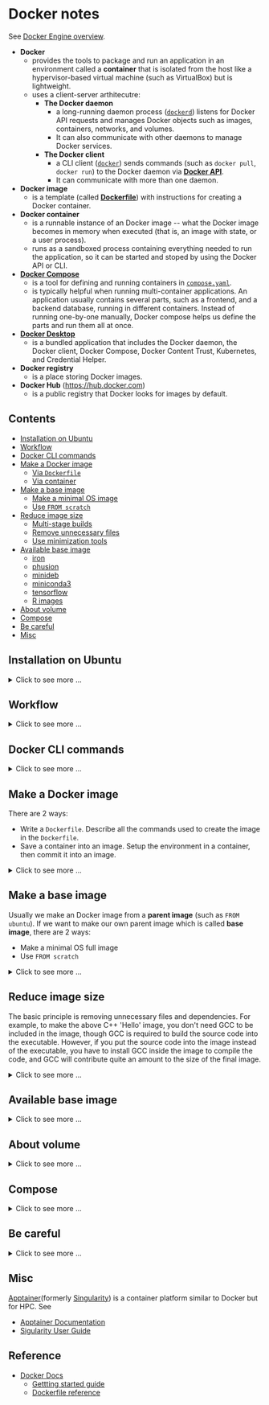# Docker notes #

See [Docker Engine overview](https://docs.docker.com/engine/).
* **Docker**
  + provides the tools to package and run an application in an
    environment called a **container** that is isolated from the host
    like a hypervisor-based virtual machine (such as VirtualBox) but
    is lightweight.
  + uses a client-server arthitecutre:
    - **The Docker daemon**
      * a long-running daemon process
        ([`dockerd`](https://docs.docker.com/engine/reference/commandline/dockerd/))
        listens for Docker API requests and manages Docker objects
        such as images, containers, networks, and volumes.
      * It can also communicate with other daemons to manage Docker
        services.
    - **The Docker client**
      * a CLI client
        ([`docker`](https://docs.docker.com/engine/reference/commandline/docker/))
        sends commands (such as `docker pull`, `docker run`) to the
        Docker daemon via [**Docker
        API**](https://docs.docker.com/engine/api/).
      * It can communicate with more than one daemon.
* **Docker image**
  + is a template (called
    [**Dockerfile**](https://docs.docker.com/engine/reference/builder/))
    with instructions for creating a Docker container.
* **Docker container**
  + is a runnable instance of an Docker image -- what the Docker image
    becomes in memory when executed (that is, an image with state, or
    a user process).
  + runs as a sandboxed process containing everything needed to run
    the application, so it can be started and stoped by using the
    Docker API or CLI.
* [**Docker Compose**](https://docs.docker.com/compose/)
  + is a tool for defining and running containers in
    [`compose.yaml`](https://docs.docker.com/compose/compose-file/).
  + is typically helpful when running multi-container applications.
    An application usually contains several parts, such as a frontend,
    and a backend database, running in different containers.  Instead
    of running one-by-one manually, Docker compose helps us define the
    parts and run them all at once.
* [**Docker Desktop**](https://docs.docker.com/desktop/)
  + is a bundled application that includes the Docker daemon, the
    Docker client, Docker Compose, Docker Content Trust, Kubernetes,
    and Credential Helper.
* **Docker registry**
  + is a place storing Docker images.
* **Docker Hub** (https://hub.docker.com)
  + is a public registry that Docker looks for images by default.


## Contents ##

* [Installation on Ubuntu](#installation-on-ubuntu)
* [Workflow](#workflow)
* [Docker CLI commands](#docker-cli-commands)
* [Make a Docker image](#make-a-docker-image)
  + [Via `Dockerfile`](#via-dockerfile)
  + [Via container](#via-container)
* [Make a base image](#make-a-base-image)
  + [Make a minimal OS image](#make-a-minimal-os-image)
  + [Use `FROM scratch`](#use-from-scratch)
* [Reduce image size](#reduce-image-size)
  + [Multi-stage builds](#Multi-stage-builds)
  + [Remove unnecessary files](#remove-unnecessary-files)
  + [Use minimization tools](#use-minimization-tools)
* [Available base image](#available-base-image)
  + [iron](#iron)
  + [phusion](#phusion)
  + [minideb](#minideb)
  + [miniconda3](#miniconda3)
  + [tensorflow](#tensorflow)
  + [R images](#r-images)
* [About volume](#about-volume)
* [Compose](#compose)
* [Be careful](#be-careful)
* [Misc](#misc)


## Installation on Ubuntu ##

<details>
<summary>Click to see more ...</summary>

There are 2 ways to install Docker (See [Install Docker on
Linux](https://docs.docker.com/desktop/install/linux-install/)):
* Install Docker Server/Engine

  <details>
  <summary>Click to see more ...</summary>

  ```bash
  ARCH=$(dpkg --print-architecture)
  CODENAME=$(. /etc/os-release && echo "$VERSION_CODENAME")
  
  APT_URL="https://download.docker.com/linux/ubuntu"
  APT_LIST="/etc/apt/sources.list.d/docker.list"
  KEYRING_DIR="/etc/apt/keyrings"
  GPG_PATH="${KEYRING_DIR}/docker.asc"
  GPG_URL="${APT_URL}/gpg"
  
  APT_ENTRY="deb [arch=${ARCH} signed-by=${GPG_PATH}] ${APT_URL} ${CODENAME} stable"
  
  # Update APT package index in case of new fresh install
  sudo apt-get update
  
  # Install necessary dependencies
  sudo apt-get install -y ca-certificates curl
  
  # Add Docker's official GPG key
  sudo install -m 0755 -d "${KEYRING_DIR}"
  curl -fsSL "${GPG_URL}" | sudo gpg --dearmor -o "${GPG_PATH}"
  sudo chmod a+r "${GPG_PATH}"
  
  # Set Docker APT repo source
  echo "${APT_ENTRY}" | sudo tee "${APT_LIST}" > /dev/null
  sudo apt-get update
  
  # Install the latest Docker community edition
  sudo apt-get install -y docker-ce docker-ce-cli containerd.io docker-buildx-plugin docker-compose-plugin
  
  # Test if docker is installed properly.
  sudo docker run hello-world
  ```

  </details>

* Install Docker Desktop
  + Docker Desktop is GA, but it is not recommended to have both
    Docker Desktop and Docker Engine on the same machine.
  + Unlike Docker Engine, Docker Desktop on Linux runs a VM instead of
    directly on the machine.  More details can be found at [FAQs for
    Linux](https://docs.docker.com/desktop/faqs/linuxfaqs/).

</details>


## Workflow ##

<details>
<summary>Click to see more ...</summary>

1. Write a `Dockerfile` to define the environment containerizing your
   application.
1. Build the Docker image defined in the `Dockerfile` using [`docker
   image
   build`](https://docs.docker.com/engine/reference/commandline/image_build/)
   (`docker build`).

   ```bash
   docker build -t <IMAGE-TAG> <DOCKERFILE-DIRECTORY>
   ```

   <details>
   <summary>Click to see more ...</summary>

   * To list available images, use [`docker image
     ls`](https://docs.docker.com/engine/reference/commandline/image_ls/)
     (`docker images`).
   * To view the layers in the image, use [`docker image
     history`](https://docs.docker.com/engine/reference/commandline/image_history/)
     (`docker history`).
     
   </details>

1. Create and run a container from the image to test your application
   using [`docker container
   run`](https://docs.docker.com/engine/reference/commandline/container_run/)
   (`docker run`).

   ```bash
   # the `-d` option tells Docker to run the container in detached
   # mode, that is, in background
   docker run -d <IMAGE-TAG>
   ```

   <details>
   <summary>Click to see more ...</summary>

   * To list avaiable containers, use [`docker container
     ls`](https://docs.docker.com/engine/reference/commandline/container_ls/)
     (`docker ps`).
   * To view the details of a container, use [`docker container
     inspect`](https://docs.docker.com/engine/reference/commandline/container_inspect/)
     with its ID.
   * To view the container logs, use [`docker container
     logs`](https://docs.docker.com/engine/reference/commandline/container_logs/)
     (`docker logs`) with its ID.
   * To mount a directory on the host to a directory in the container:

     ```bash
     # There is another new recommended option `--mount` for `-v`
     docker run -v <HOST-PATH>:<CONTAINER-PATH> <IMAGE-TAG>
     ```

   * To run a command in a running container, use [`docker container
     exec`](https://docs.docker.com/engine/reference/commandline/container_exec/)
     (`docker exec`):

     ```bash
     docker exec <CONTAINER-ID> <COMMAND>
     ```

   * For multi-container applications, networking is required.

     ```bash
     # Create a network
     docker network create <NEWTORK-NAME>

     # Run a container and connnet it to the network using the
     # `--network` option, thus the container will have its own IP.
     # Meanwhile, give a domain name to the container using the
     # `--network-alias` option for later reference by name instead
     # of IP.
     docker run --network <NETWORK-NAME> --network-alias <DOMAIN-NAME1> <IMAGE-TAG1>...

     # Run another container and connect it to the network as well
     docker run --network <NETWORK-NAME> -v <HOST-PATH>:<CONTAINER-PATH> <IMAGE-TAG2>...
     ```

     To simplify the running of multiple containers, Docker Compose
     can be used to spin everything up by defining the operations in a
     YAML file called `compose.yaml` and then running [`docker compose
     up`](https://docs.docker.com/engine/reference/commandline/compose_up/),
     so the two `docker run`s above can be configured as below:

     ```yaml
     services:
       <DOMAIN-NAME1>:
         # No <NETWORK-NAME> is required, since it will be created
         # automatically when using Docker Compose
         image: <IMAGE-TAG1>
       <DOMAIN-NAME2>:
         image: <IMAGE-TAG2>
         volumes:
           - <HOST-PATH>:<CONTAINER-PATH>
     ```
   </details>

1. Update the image by modifying the `Dockerfile` and rebuild it.
1. Stop and remove the container using [`docker container
   stop`](https://docs.docker.com/engine/reference/commandline/container_stop/)
   (`docker stop`) and [`docker container
   rm`](https://docs.docker.com/engine/reference/commandline/container_rm/)
   (`docker rm`).

   ```bash
   # The following 2 commands can be completed by the single command
   # below:
   #     docker rm -f <CONTAINER-ID>
   docker stop <CONTAINER-ID>
   docker rm <CONTAINER-ID>
   ```

1. Create and run a new container from the new image to test the
   update.
1. Share the image by pushing it to a Docker registry such as Docker
   Hub, using [`docker image
   push`](https://docs.docker.com/engine/reference/commandline/image_push/)
   (`docker push`).

</details>


## Docker CLI commands ##

<details>
<summary>Click to see more ...</summary>

### General info ###

<details>
<summary>Click to see more ...</summary>

```console
$ # print out docker usage, equivalent to: sudo docker --help
$ sudo docker

Usage:  docker [OPTIONS] COMMAND

A self-sufficient runtime for containers

Common Commands:
  run         Create and run a new container from an image
  exec        Execute a command in a running container
  ps          List containers
  build       Build an image from a Dockerfile
  pull        Download an image from a registry
  push        Upload an image to a registry
  images      List images
  login       Log in to a registry
  logout      Log out from a registry
  search      Search Docker Hub for images
  version     Show the Docker version information
  info        Display system-wide information

Management Commands:
  builder     Manage builds
  buildx*     Docker Buildx (Docker Inc., v0.11.2)
  compose*    Docker Compose (Docker Inc., v2.21.0)
  container   Manage containers
  context     Manage contexts
  image       Manage images
  manifest    Manage Docker image manifests and manifest lists
  network     Manage networks
  plugin      Manage plugins
  system      Manage Docker
  trust       Manage trust on Docker images
  volume      Manage volumes

Swarm Commands:
  swarm       Manage Swarm

Commands:
  attach      Attach local standard input, output, and error streams to a running container
  commit      Create a new image from a container's changes
  cp          Copy files/folders between a container and the local filesystem
  create      Create a new container
  diff        Inspect changes to files or directories on a container's filesystem
  events      Get real time events from the server
  export      Export a container's filesystem as a tar archive
  history     Show the history of an image
  import      Import the contents from a tarball to create a filesystem image
  inspect     Return low-level information on Docker objects
  kill        Kill one or more running containers
  load        Load an image from a tar archive or STDIN
  logs        Fetch the logs of a container
  pause       Pause all processes within one or more containers
  port        List port mappings or a specific mapping for the container
  rename      Rename a container
  restart     Restart one or more containers
  rm          Remove one or more containers
  rmi         Remove one or more images
  save        Save one or more images to a tar archive (streamed to STDOUT by default)
  start       Start one or more stopped containers
  stats       Display a live stream of container(s) resource usage statistics
  stop        Stop one or more running containers
  tag         Create a tag TARGET_IMAGE that refers to SOURCE_IMAGE
  top         Display the running processes of a container
  unpause     Unpause all processes within one or more containers
  update      Update configuration of one or more containers
  wait        Block until one or more containers stop, then print their exit codes

Global Options:
      --config string      Location of client config files (default "/root/.docker")
  -c, --context string     Name of the context to use to connect to the daemon (overrides
                           DOCKER_HOST env var and default context set with "docker context use")
  -D, --debug              Enable debug mode
  -H, --host list          Daemon socket to connect to
  -l, --log-level string   Set the logging level ("debug", "info", "warn", "error", "fatal")
                           (default "info")
      --tls                Use TLS; implied by --tlsverify
      --tlscacert string   Trust certs signed only by this CA (default "/root/.docker/ca.pem")
      --tlscert string     Path to TLS certificate file (default "/root/.docker/cert.pem")
      --tlskey string      Path to TLS key file (default "/root/.docker/key.pem")
      --tlsverify          Use TLS and verify the remote
  -v, --version            Print version information and quit

Run 'docker COMMAND --help' for more information on a command.

For more help on how to use Docker, head to https://docs.docker.com/go/guides/

$ # print out docker version
$ sudo docker --version
Docker version 24.0.7, build afdd53b

$ # more detailed version
$ sudo docker version
Client: Docker Engine - Community
 Version:           24.0.7
 API version:       1.43
 Go version:        go1.20.10
 Git commit:        afdd53b
 Built:             Thu Oct 26 09:07:41 2023
 OS/Arch:           linux/amd64
 Context:           default

Server: Docker Engine - Community
 Engine:
  Version:          24.0.7
  API version:      1.43 (minimum version 1.12)
  Go version:       go1.20.10
  Git commit:       311b9ff
  Built:            Thu Oct 26 09:07:41 2023
  OS/Arch:          linux/amd64
  Experimental:     false
 containerd:
  Version:          1.6.25
  GitCommit:        d8f198a4ed8892c764191ef7b3b06d8a2eeb5c7f
 runc:
  Version:          1.1.10
  GitCommit:        v1.1.10-0-g18a0cb0
 docker-init:
  Version:          0.19.0
  GitCommit:        de40ad0
```

</details>


### Walkthrough ###

<details>
<summary>Click to see more ...</summary>

```console
$ # run image <xxx>, equivalent to:
$ #     docker container run xxx
$ # if you want to remove the container automatically after finishing running:
$ #     docker run --rm xxx

$ # Note: A new container will be created every time you run this command
$ #       instead of re-using previous container of the same image, thus every 
$ #       container have a unique ID and name which can be refered to afterwards.
$ docker run xxx

$ # list available images downloaded
$ docker images ls
REPOSITORY   TAG     IMAGE ID      CREATED      SIZE
hello-world  latest  4ab4c602aa5e  5 weeks ago  1.84kB

$ # list all containers, including those finishing running, equivalent to:
$ #     docker ps -a
$ docker container ls -a
CONTAINER ID  IMAGE        COMMAND   CREATED       STATUS                   PORTS  NAMES
caf880f16684  hello-world  "/hello"  16 hours ago  Exited (0) 16 hours ago         eager_cori

$ # list only container ID
$ docker container ls -aq
caf880f16684

$ # remove all container, equivalent to
$ #     docker container rm $(docker container ls -aq)
$ # if you want to remove only those container stopping running:
$ #     docker container rm $(docker container ls -aq -f status=exited)
$ # or
$ #     docker container prune
$ docker rm $(docker container ls -aq)

$ # print out the log of container caf880f16684
$ # add -f to follow the log tail
$ docker logs caf880f16684

$ # rerun the container 4c40d0c1c838 which stoped beforehand, and attach it, 
$ # so you can interact with it, otherwise, without --attach, it will run in background.
$ # it is equivalent to:
$ #     docker container start --attach 4c40d0c1c838
$ docker start --attach 4c40d0c1c838

$ # run the application 'bash' in the image 'ubuntu', where -it denotes interactive.
$ # it is equivalent to:
$ #     docker container run -it ubuntu bash
$ # if you want it run in background, use option -d, which means dettach:
$ #     docker run -it -d ubuntu bash
$ # usually the hostname of container is its ID, if you want the container have a 
$ # different hostname, use option -h:
$ #     docker run -h mycontainer -it ubuntu bash
$ docker run -it ubuntu bash
root@5856302872b0 $ # here we are in the container, you can press Ctrl + Q + P to 
root@5856302872b0 $ # leave it run in background.
$ # or open another terminal, you will see the container is in running.
$ # to interact with a container run in background, you can attach it:
$ #     docker attach naughty_ptolemy
$ docker ps -a
CONTAINER ID  IMAGE        COMMAND   CREATED         STATUS                     PORTS  NAMES
5856302872b0  ubuntu       "bash"    6 minutes ago   Up 6 minutes                      naughty_ptolemy
4c40d0c1c838  hello-world  "/hello"  17 minutes ago  Exited (0) 13 minutes ago         thirsty_minsky

$ # stop a container, equivalent to:
$ #     docker container stop naughty_ptolemy
$ docker stop naughty_ptolemy
$ docker ps -a
CONTAINER ID  IMAGE        COMMAND   CREATED      STATUS                    PORTS  NAMES
5856302872b0  ubuntu       "bash"    2 hours ago  Exited (0) 4 seconds ago         naughty_ptolemy
4c40d0c1c838  hello-world  "/hello"  2 hours ago  Exited (0) 2 hours ago           thirsty_minsky

$ # remove a container by its name. if the container is still running:
$ #     docker rm -f thirsty_minsky
$ docker rm thirsty_minsky
thirsty_minsky
$ docker ps -a
CONTAINER ID  IMAGE        COMMAND   CREATED      STATUS                    PORTS  NAMES
5856302872b0  ubuntu       "bash"    2 hours ago  Exited (0) 4 minutes ago         naughty_ptolemy

$ # run a container of image hello-world and give it a name 'mytest', equivalent to:
$ #     docker container run --name mytest hello-world
$ docker run --name mytest hello-world
$ docker ps -a
CONTAINER ID  IMAGE        COMMAND   CREATED        STATUS                    PORTS  NAMES
f3912fdb365b  hello-world  "/hello"  5 seconds ago  Exited (0) 3 seconds ago         mytest
5856302872b0  ubuntu       "bash"    2 hours ago    Exited (0) 6 minutes ago         naughty_ptolemy
```

</details>


### Reference ###

- [Get Started with Docker](https://docs.docker.com/get-started/)
- [Docker Tutorial: Get Going From Scratch](https://stackify.com/docker-tutorial/)
- [Docker Tutorial: Play With Containers](https://dzone.com/articles/docker-tutorial-play-with-containers-simple-exampl)
- [Docker Tutorial -- Getting Started with Python, Redis, and Nginx](https://hackernoon.com/docker-tutorial-getting-started-with-python-redis-and-nginx-81a9d740d091)
- [docker-curriculum.com](https://docker-curriculum.com/)
- [R Docker tutorial](http://ropenscilabs.github.io/r-docker-tutorial/)

</details>


## Make a Docker image ##

There are 2 ways:
- Write a `Dockerfile`.  Describe all the commands used to create the
  image in the `Dockerfile`.
- Save a container into an image.  Setup the environment in a
  container, then commit it into an image.

<details>
<summary>Click to see more ...</summary>

### Via `Dockerfile` ###

<details>
<summary>Click to see more ...</summary>

1. Write `Dockerfile`, mixed with commands and `Dockerfile`
   directives.  For example:

   ```dockerfile
   # Specify on which image this image is built, equivalent to:
   #     FROM ubuntu:latest
   # As I know, Dockerfile directives are case-insensitive, so it is also equivalent to
   #     from ubuntu
   # You can also give a specific tag verson, such as:
   #     FROM ubuntu:bionic-20181112
   # You can check available tag version of ubuntu at https://hub.docker.com/_/ubuntu/
   # You can also search for other available images at https://hub.docker.com
   # The size of the container run from the latest ubuntu image is about 86.2MB.
   # In Dockerfile, comments are prefixed by '#'.
   FROM ubuntu

   # Run the commands.  Here we install python3.
   # Make sure to 'apt-get update' before 'apt-get install', and use 'apt-get' instead of 
   # 'apt', otherwise, you will get a warning:
   #     WARNING: apt does not have a stable CLI interface. Use with caution in scripts.
   RUN apt-get update; apt-get install -y python3
   
   # Copy hello.py from your local filesystem into /tmp/ of the filesystem in the image
   COPY hello.py /tmp/
   
   # Set the environment variable NAME as Simon
   ENV NAME Simon
   
   # Set the default application or command on startup when you 'docker run' this image.
   # Here is 'python3 /tmp/hello.py'
   CMD ["python3", "/tmp/hello.py"]
   ```

1. Prepare all the other files needed.  For example, `hello.py`:

   ```python
   import os
   print("Hello " + str(os.getenv("NAME", "World")))
   ```

1. Build the image according to the `Dockerfile`:

   ```console
   $ # Build an image from the Dockerile in current directory and tag it <image-tag-name>
   $ # Usually a tag name is like author/repo:tag
   $ docker build -t <image-tag-name> .
   ```
   
1. Finally, you can run the image by its tag name:

   ```console
   $ docker run <image-tag-name>
   ```

</details>


### Via container ###

<details>
<summary>Click to see more ...</summary>

1. Run a container.  Usually we need a base image to start, such as
   `ubuntu`:

   ```console
   $ # --name gives a name to the container in order to refer to it afterwards
   $ # -it    enables interaction to get into the container
   $ # Usually a image tag name is like author/repo:tag, so when we say:
   $ #     docker run ubuntu
   $ # we refer to ubuntu:latest
   $ docker run --name mlhub -it ubuntu:latest
   ```

1. Setup the environment inside the container.

   ```console
   root@xxx $ pip3 install mlhub
   ```
   
1. Commit the changes in the container into an image.

   ```
   $ # -m    gives a commit message
   $ # -a    gives the author of the image
   $ # mlhub is the container name.
   $ # mlhubber/mlhub:v2.0 is the tag name for the newly created image.
   $ docker commit -m "Added mlhub" -a "mlhubber" mlhub mlhubber/mlhub:v2.0
   ```

</details>


### Reference ###

- [Docker Tutorial: Get Going From Scratch](https://stackify.com/docker-tutorial/)
- [Getting Started with Docker](https://scotch.io/tutorials/getting-started-with-docker)

</details>


## Make a base image ##

Usually we make an Docker image from a **parent image** (such as `FROM
ubuntu`).  If we want to make our own parent image which is called
**base image**, there are 2 ways:
- Make a minimal OS full image 
- Use `FROM scratch`

<details>
<summary>Click to see more ...</summary>

### Make a minimal OS image ###

<details>
<summary>Click to see more ...</summary>

Here we use `debootstrap` to make a minimal Debian image.  **NOTE**:
The system generated in this way still needs extra tuning in order to
function as a full OS system.

```console
$ # Install debootstrap, a tool for making a minimal Debian system
$ sudo apt install debootstrap

$ # Make a bionic system into the directory minisys.
$ # The size of it will be about 307MB
$ sudo debootstrap bionic minisys

$ # Package minisys into a Docker image called 'bionic'
$ # The generated Docker image is around 289MB
$ sudo tar -C minisys -c . | docker import - bionic
```


#### Reference ####

- [Create a base image](https://docs.docker.com/develop/develop-images/baseimages/)
- [moby/contrib/mkimage/debootstrap](https://github.com/moby/moby/blob/master/contrib/mkimage/debootstrap)
- [Installing Debian GNU/Linux from a Unix/Linux System](https://www.debian.org/releases/jessie/amd64/apds03.html.en)

</details>


### Use `FROM scratch` ###

<details>
<summary>Click to see more ...</summary>

Here we use a C++ 'Hello' as an example.  Save the following code as
`hello.sh`.

```bash
#!/bin/bash -

# Generate cpp source code
cat <<EOF > hello.cpp
#include<iostream>
int main() {
  std::cout << "Hello!" << std::endl;
  return 0;
}
EOF

# Compile and generate static executable file
g++ -o hello -static hello.cpp

# Generate Dockerfile
cat <<EOF > Dockerfile
FROM scratch    # Use scratch to make image
ADD hello /     # Put the executable generated previously into the dir / of the iamge
CMD ["/hello"]  # Set the executable as the default command invoked when running the image
EOF

# Make the image according to the Dockerfile above
docker build -t hello .

# Remove intermediate files
rm hello hello.cpp Dockerfile
```

Then run the script `hello.sh`:

```console
$ bash hello.sh 
Sending build context to Docker daemon  2.255MB
Step 1/3 : FROM scratch
 ---> 
Step 2/3 : ADD hello /
 ---> 6844b59b14fb
Step 3/3 : CMD ["/hello"]
 ---> Running in ce8506ded932
Removing intermediate container ce8506ded932
 ---> 362d7a6980b5
Successfully built 362d7a6980b5
Successfully tagged hello:latest
$ docker history hello
IMAGE         CREATED      CREATED BY                         SIZE    COMMENT
362d7a6980b5  2 hours ago  /bin/sh -c #(nop)  CMD ["/hello"]  0B
6844b59b14fb  2 hours ago  /bin/sh -c #(nop) ADD file:968...  2.25MB
```

We can see that the image is built layer by layer.  That is the result
of a `Dockerfile` directive is a layer in the image, which is a point
in the history of the image, such as `6844b59b14fb` of the above
output, and is an intermediate image as well.  Docker will cache the
intermediate image, thus when you change the order of directives in
the `Dockerfile`, Docker will re-use them if possible.  Therefore,
you'd better place at the bottom the directives that will change
frequently.


#### Reference ####

- [Optimizing Your `Dockerfile`](https://medium.com/@esotericmeans/optimizing-your-dockerfile-dc4b7b527756)
- [Best practices for writing `Dockerfile`s](https://docs.docker.com/develop/develop-images/dockerfile_best-practices/)
- [Create a base image](https://docs.docker.com/develop/develop-images/baseimages/)
- [Creating a Docker Image from Scratch](https://linuxhint.com/create_docker_image_from_scratch/)
- [Build a Base Image from Scratch](https://docker-k8s-lab.readthedocs.io/en/latest/docker/docker-base-image.html)

</details>

</details>


## Reduce image size ##

The basic principle is removing unnecessary files and dependencies.
For example, to make the above C++ 'Hello' image, you don't need GCC
to be included in the image, though GCC is required to build the
source code into the executable.  However, if you put the source code
into the image instead of the executable, you have to install GCC
inside the image to compile the code, and GCC will contribute quite an
amount to the size of the final image.

<details>
<summary>Click to see more ...</summary>

### Multi-stage builds ###

<details>
<summary>Click to see more ...</summary>

Multi-stage builds can be used to optimize the size of an image:

```dockerfile
# python:3 includes GCC and other libraries to build some Python package
FROM python:3 as python-base
COPY requirements.txt .
RUN pip install -r requirements.txt

# python:3-alpine only includes Python related files
FROM python:3-alpine
# pip will put all downloaded and compiled packages into .cache, thus we 
# only need .cache instead of GCC and other redundant libraries to be 
# included into our final image.
COPY --from=python-base /root/.cache /root/.cache
COPY --from=python-base requirements.txt .
RUN pip install -r requirements.txt && rm -rf /root/.cache
```

Here we use 2-stage builds.  One is used for compiling the packages
needed.  The other is used for installing and packaging the results
into our final image.


#### Reference ####

- [Lighter Python images using multi-stage `Dockerfile`](https://lekum.org/post/multistage-dockerfile/)
- [Use multi-stage builds](https://docs.docker.com/develop/develop-images/multistage-build/)
- [Advanced multi-stage build patterns](https://medium.com/@tonistiigi/advanced-multi-stage-build-patterns-6f741b852fae)
- [Docker build patterns](https://matthiasnoback.nl/2017/04/docker-build-patterns/)

</details>


### Remove unnecessary files ###

<details>
<summary>Click to see more ...</summary>

Here is some tips:

- Remove cached `.deb` package by `sudo apt-get clean`.
- Remove unused dependencies by `sudo apt-get autoremove`.
- Remove logs in `/var/log` and caches in `/var/cache`.
- Export image:

  ```bash
  docker export <container> | docker import - <image>
  ```

  instead of committing image:

  ```bash
  docker commit -m "Remove unnecessary files to make final image" <container> <image>
  ```

  As mentioned previously, every commit will add a layer into the
  image, so all removed unnecessary files are still in the history of
  the image, which will make the final image bigger instead of
  smaller.
  
- Install package by `apt-get install --no-install-recommends` to
  avoid installing unnecessary recommended packages.
- Remove Conda caches by `conda clean -y -a`
- Make `apt-get update` work together with `apt-get install`, such as
  `apt-get update && apt-get install xxx`, to make a single layer
  inside the image.


#### Reference ####

- [Squeeze disk space on a Debian system](https://ownyourbits.com/2017/02/18/squeeze-disk-space-on-a-debian-system/)
- [Tips to Reduce Docker Image Sizes](https://hackernoon.com/tips-to-reduce-docker-image-sizes-876095da3b34)

</details>


### Use minimization tools ###

- [Skinnywhale helps you make smaller (as in megabytes) Docker containers](https://github.com/djosephsen/skinnywhale)

</details>


## Available base image ##

<details>
<summary>Click to see more ...</summary>

### iron ###

- [Iron](https://hub.docker.com/u/iron/)
- [Uber tiny Docker images for all the things](https://github.com/iron-io/dockers)
- [Microcontainers -- Tiny, Portable Docker Containers](https://blog.iron.io/microcontainers-tiny-portable-containers/)


### phusion ###

- [phusion/baseimage](https://hub.docker.com/r/phusion/baseimage/)
- [A minimal Ubuntu base image modified for Docker-friendliness](https://github.com/phusion/baseimage-docker)
- [Baseimage-docker, fat containers and "treating containers as VMs"](https://blog.phusion.nl/2015/01/20/baseimage-docker-fat-containers-treating-containers-vms/)


### minideb ###

- [bitnami/minideb](https://hub.docker.com/r/bitnami/minideb/)
- [A small image based on Debian designed for use in containers](https://github.com/bitnami/minideb)
- [Minideb: A Minimalist, Debian-Based Docker Image](https://dzone.com/articles/minideb-a-minimalist-debian-based-docker-image)


### miniconda3 ###

It is about 180MB and conda is located in `/opt/conda` inside the
image.

- [continuumio/miniconda3](https://hub.docker.com/r/continuumio/miniconda3/)
- [Conda Environments with Docker](https://medium.com/@chadlagore/conda-environments-with-docker-82cdc9d25754)


### tensorflow ###

It is about 2GB for GPU version, and 500MB for non-GPU.

- [tensorflow/tensorflow](https://hub.docker.com/r/tensorflow/tensorflow/)


### R images ###

- [Opening Reproducible Research](https://o2r.info/)
- [Generating Dockerfiles for reproducible research with R](http://o2r.info/containerit/articles/containerit.html)
- [Rocker](https://github.com/rocker-org/rocker) and [Rocker -- Docker Hub](https://hub.docker.com/u/rocker/)

</details>


## About volume ##

<details>
<summary>Click to see more ...</summary>

Docker image consists of several read-only layers, each of which
corresponds to one of the directives in the `Dockerfile`.

When we start a container (**container** `cA`) of an image (**image**
`iBase`), Docker will generate a read-write layer (**layer** `lA`) on
top of the topest read-only layer (**layer** `lBase`) of image
`iBase`.  Then all operations afterwards are carried out on the layer
`lA` of container `cA`, and all these changes will disappear after
removing container `cA` without affecting image `iBase` and subsequent
containers generated by running image `iBase`.

The file system of Docker is called **Union File System**.  If you
save the changes on container `cA` into a new image (**iamge** `iA`).
Then image `iA` is consisted of all layers of image `iBase`, plus
layer `lA` on top of layer `lBase`.

If we deleted some files in image `iBase` when creating layer `lA`,
those files won't be seen on the containers generated by running image
`iA`.  That doesn't mean those files are gone.  Instead they are just
hidden in the layer history.  That is the reason why additional layers
added on a image make its size bigger.

Due to the characteristics of Union FS, we need to persistently save
some files outside of Docker container to the file system of the host,
which can be solved by using volume.  There are 4 ways to use volumes:
* Map a directory automatically generated by Docker on the file sytem
  of host under `/var/lib/docker/volumes` to a directory on the file
  system of container:

  ```bash
  docker run -v /path/to/a/dir/of/container <image>
  ```

  The automatically generated volume directory will be located in
  `/var/lib/docker/volumes` on the host and its mapped directory in
  the container will be `/path/to/a/dir/of/container`.

* Map an existing volume on the host under `/var/lib/docker/volumes`
  to a directory on the container:

  ```bash
  # Create a volume under /var/lib/docker/volumes and name it <volume>
  docker volume create --name <volume>
  # Check available volumes
  docker volume ls
  # Map the volume to a dir on container
  docker run -v <volume>:/path/to/a/dir/of/container <image>
  ```

* Map an existing directory on the host to a directory on the
  container:

  ```bash
  docker run -v /path/to/a/dir/of/host:/path/to/a/dir/of/container <image>
  ```
  
  Just as mount, this will make the files on the host shadow those
  already existed on the container.

* Share volumes among containers:

  ```bash
  docker run --volumes-from <container> <image>
  ```


### Examples ###

<details>
<summary>Click to see more ...</summary>

```console
$ docker run -d --rm -it -h container --name ubuntu-volume -v /home/simon ubuntu
f64319429baf
$ docker ps -a
CONTAINER ID  IMAGE   COMMAND      CREATED        STATUS        PORTS  NAMES
f64319429baf  ubuntu  "/bin/bash"  7 seconds ago  Up 6 seconds         ubuntu-volume
$ docker volume ls  # Check available volume generated by Docker
DRIVER              VOLUME NAME
local               b17e59405de1
$ # Use Go Template to check mount information of the volume mapped to 
$ # container 'ubuntu-volume'.
$ # Here jd is a tool for viewing JSON.
$ docker inspect -f "{{json .Mounts}}" ubuntu-volume | jq .
[
  {
    "Type": "volume",
    "Name": "b17e59405de1",
    "Source": "/var/lib/docker/volumes/b17e59405de1/_data",
    "Destination": "/home/simon",
    "Driver": "local",
    "Mode": "",
    "RW": true,
    "Propagation": ""
  }
]
$ sudo ls /var/lib/docker/volumes/b17e59405de1/
_data
$ docker attach ubuntu-volume  # go into container
root@container:/# ls /home/
simon
root@container:/# ls /home/simon/
root@container:/# read escape sequence  # Use Ctrl+Q+P to put container in background
$ docker ps -a
CONTAINER ID  IMAGE   COMMAND      CREATED       STATUS       PORTS  NAMES
f64319429baf  ubuntu  "/bin/bash"  a minute ago  Up a minute         ubuntu-volume
$ # Modify files in the volume on the host
$ sudo bash -c "echo hello > /var/lib/docker/volumes/b17e59405de1/_data/abc"
$ sudo cat /var/lib/docker/volumes/b17e59405de1/_data/abc
hello
$ docker attach ubuntu-volume  # go into container again
root@container:/# cat /home/simon/abc 
hello
root@container:/# cat /home/simon/abc 
hello
root@container:/# ll /home/simon/
total 12
drwxr-xr-x 2 root root 4096 Nov 24 03:58 ./
drwxr-xr-x 1 root root 4096 Nov 24 03:55 ../
-rw-r--r-- 1 root root    6 Nov 24 03:58 abc
root@container:/# echo simon >> /home/simon/abc 
root@container:/# cat /home/simon/abc 
hello
simon
root@container:/# read escape sequence  # Use Ctrl+Q+P to put container in background again
$ docker ps -a
CONTAINER ID  IMAGE   COMMAND      CREATED        STATUS        PORTS  NAMES
f64319429baf  ubuntu  "/bin/bash"  4 minutes ago  Up 4 minutes         ubuntu-volume
$ sudo cat /var/lib/docker/volumes/b17e59405de1/_data/abc  # Check modification 
hello
simon
$ docker volume rm b17e59405de1  # Remove a volume
b17e59405de1
$ docker volume create  # Create a volume
0280dc142b07
$ docker volume ls
DRIVER              VOLUME NAME
local               0280dc142b07
$ docker volume rm 0280dc142b07
0280dc142b07
$ docker volume ls
DRIVER              VOLUME NAME
$ docker volume create --name test  # Create a volume and give it a name
test
$ docker volume ls
DRIVER              VOLUME NAME
local               test
$ docker volume inspect test   # Check the volume info
[
    {
        "CreatedAt": "2018-11-24T15:09:57+08:00",
        "Driver": "local",
        "Labels": {},
        "Mountpoint": "/var/lib/docker/volumes/test/_data",
        "Name": "test",
        "Options": {},
        "Scope": "local"
    }
]
$ sudo bash -c 'echo "hello" >> /var/lib/docker/volumes/test/_data/abc'
$ sudo cat /var/lib/docker/volumes/test/_data/abc
hello
$ # New a container, and map a existing volume to a dir inside the container.
$ # Then the files already existed in the volume will shadow those inside the container.
$ docker run -it --rm -h container --name ubuntu-volume -v test:/home/simon ubuntu
e5df1092e96f
root@container:/# cat /home/simon/abc 
hello
root@container:/# exit
$ docker ps -aq
$ docker volume ls -q
test
$ # Map /bin on the host to /bin on the container.
$ # So the binaries in /bin are those on the host
$ docker run -it --rm -h container --name ubuntu-volume -v /bin:/bin ubuntu
root@container:/# ls /bin/
bash           fuser       nisdomainname  stty
brltty         fusermount  ntfs-3g        su
bunzip2        getfacl     ntfs-3g.probe  sync
busybox        grep        ntfscat        systemctl
bzcat          gunzip      ntfscluster    systemd
bzcmp          gzexe       ntfscmp        systemd-ask-password
bzdiff         gzip        ntfsfallocate  systemd-escape
bzegrep        hciconfig   ntfsfix        systemd-hwdb
bzexe          hostname    ntfsinfo       systemd-inhibit
...
root@container:/# exit
$ # See the difference inside /bin on the host above and /bin on the container below
$ docker run -it --rm -h container --name ubuntu-volume ubuntu
root@container:/# ls /bin/
bash          cat            echo      ls             rbash       tempfile      zegrep
bunzip2       chgrp          egrep     lsblk          readlink    touch         zfgrep
bzcat         chmod          false     mkdir          rm          true          zforce
bzcmp         chown          fgrep     mknod          rmdir       umount        zgrep
bzdiff        cp             findmnt   mktemp         run-parts   uname         zless
bzegrep       dash           grep      more           sed         uncompress    zmore
bzexe         date           gunzip    mount          sh          vdir          znew
bzfgrep       dd             gzexe     mountpoint     sh.distrib  wdctl
bzgrep        df             gzip      mv             sleep       which
...
root@container:/# exit
$ docker container prune  # Remove unused container
$ docker volume prune     # Remove unused volume
$ docker ps -aq           # Check containers
$ docker volume ls -q     # Check volumes
$ # New a container and new a volume
$ docker run -itd -h container1 --name container1 -v /home/simon ubuntu
16d720adb189
$ docker ps -aq
16d720adb189
$ docker volume ls -q
3a75da9c2bb17f6be1e7
$ # See, 'destination' only shows in docker inspect container
$ docker volume inspect 3a75da9c2bb17f6be1e7
[
    {
        "CreatedAt": "2018-11-25T10:23:31+08:00",
        "Driver": "local",
        "Labels": null,
        "Mountpoint": "/var/lib/docker/volumes/3a75da9c2bb17f6be1e7/_data",
        "Name": "3a75da9c2bb17f6be1e7",
        "Options": null,
        "Scope": "local"
    }
]
$ # Share container between containers
$ docker run -it -h container2 --name container2 --volumes-from container1 ubuntu
root@container2:/# cd /home/
root@container2:/home# cd simon/
root@container2:/home/simon# ls
root@container2:
$ docker ps -aq
0a4a65c0d8a0
16d720adb189
$ docker attach container1
root@container1:/# echo "hello container1" >> /home/simon/abc
root@container1:/# read escape sequence
$ docker attach container2
root@container2:/home/simon# ls
abc
root@container2:/home/simon# cat abc 
hello container1
root@container2:/home/simon# echo "hello container2" >> abc 
root@container2:/home/simon# read escape sequence
$ docker attach container1
root@container1:/# cat /home/simon/abc 
hello container1
hello container2
root@container1:/# read escape sequence
$ docker stop container1 container2
container1
container2
$ docker ps -aq
0a4a65c0d8a0
16d720adb189
$ # Share volume with a third container
$ docker run -it -h container3 --name container3 --volumes-from container2 ubuntu
root@container3:/# ls /home/simon/abc 
/home/simon/abc
root@container3:/# cat /home/simon/abc 
hello container1
hello container2
root@container3:/# exit
$ # Use volume name to map.  However, the name is different from the previous volume
$ docker run -it -h container4 --name container4 -v 3a75da9c2bb1:/home/data ubuntu
root@container4:/# cd /home/
root@container4:/home# cd data/
root@container4:/home/data# ls 
root@container4:/home/data# exit
$ docker volume ls
DRIVER              VOLUME NAME
local               3a75da9c2bb1
local               3a75da9c2bb17f6be1e7
$ # This is the correct name for the volume to be shared.
$ docker run -it -h container5 --name container5 -v 3a75da9c2bb17f6be1e7:/home/data ubuntu
root@container5:/# ls /home/data/
abc
root@container5:/# cat /home/data/abc 
hello container1
hello container2
root@container5:/# exit
```

</details>

### Other Notes ###

<details>
<summary>Click to see more ...</summary>

If you want files created or changed inside a volume to be valid, you
should put those operations before the `volume` directive:

```dockerfile
from ubuntu

run mkdir /home/data
run echo "hello" >> /home/data/abc

volume /home/data  # volume directive after operations to the files
cmd ["bash"]
```

```dockerfile
from ubuntu

volume /home/data  # volume directive before operations to the files

run echo "hello" >> /home/data/abc
cmd ["bash"]
```

```console
$ # Notice the order between volume directive and the file modification
$ cat Dockerfile
from ubuntu
run mkdir /home/data
run echo "hello" >> /home/data/abc
volume /home/data
cmd ["bash"]
$ docker build -t testvolume .
Sending build context to Docker daemon  2.048kB
Step 1/5 : from ubuntu
 ---> 93fd78260bd1
Step 2/5 : run mkdir /home/data
 ---> Running in 01671d764ca4
Removing intermediate container 01671d764ca4
 ---> dfe4c3ffc537
Step 3/5 : run echo "hello" >> /home/data/abc
 ---> Running in 8834fbe8dbac
Removing intermediate container 8834fbe8dbac
 ---> 60a7d5b878f4
Step 4/5 : volume /home/data
 ---> Running in 0d257a7c9e67
Removing intermediate container 0d257a7c9e67
 ---> 5d0fa2936b9f
Step 5/5 : cmd ["bash"]
 ---> Running in cf66aaef0363
Removing intermediate container cf66aaef0363
 ---> dac633d0f3f5
Successfully built dac633d0f3f5
Successfully tagged testvolume:latest
$ docker ps -aq
$ docker volume ls -q
$ # New a container, mount volume, /home/data/abc does exist
$ docker run -it --rm testvolume
root@b5cd2a2ee79a:/# cd /home/data
root@b5cd2a2ee79a:/home/data# cat abc 
hello
root@b5cd2a2ee79a:/home/data# exit
$ docker volume ls -q
651b43a9bf819ea8ec47
$ mkdir volume
$ echo "simon" >> volume/def
$ docker volume rm 651b43a9bf819ea8ec47
651b43a9bf819ea8ec47
$ docker volume ls -q
$ # If mount a existed dir on the host, /home/data/abc does not exist
$ docker run -it -v ${PWD}/volume:/home/data testvolume
root@bfd2d718e8ca:/# ls /home/data/
def
root@bfd2d718e8ca:/# cat /home/data/def 
simon
root@bfd2d718e8ca:/# exit
$ # Change the order of volume directive and file modification
$ emacs Dockerfile
$ cat Dockerfile
from ubuntu
volume /home/data
run echo "hello" >> /home/data/abc
cmd ["bash"]
$ docker build -t testvolume2 .
Sending build context to Docker daemon  2.048kB
Step 1/4 : from ubuntu
 ---> 93fd78260bd1
Step 2/4 : volume /home/data
 ---> Running in 6c7d8e6b53d8
Removing intermediate container 6c7d8e6b53d8
 ---> 22a4a7cece07
Step 3/4 : run echo "hello" >> /home/data/abc
 ---> Running in 2142946a0638
Removing intermediate container 2142946a0638
 ---> ff893445d3a7
Step 4/4 : cmd ["bash"]
 ---> Running in 187f37a1bbf9
Removing intermediate container 187f37a1bbf9
 ---> 280e29e2a3f6
Successfully built 280e29e2a3f6
Successfully tagged testvolume2:latest
$ # See the modification is invalid
$ docker run -it testvolume2
root@3631906e5e3b:/# ls /home/data/
root@3631906e5e3b:/# cd /home/data/
root@3631906e5e3b:/home/data# ls
```

</details>


### Reference ###

- [Understanding Volumes in Docker](https://container-solutions.com/understanding-volumes-docker/)

</details>


## Compose ##

<details>
<summary>Click to see more ...</summary>

[Docker Compose](https://docs.docker.com/compose/) is a tool for
defining and running multi-container Docker applications.  In other
words, for a multi-container application, without Compose, you have to
manually build Docker images and set up those multiple containers.
But with Compose, you define those steps in a YAML configuration file,
then create and start all the services from configuration file with a
single command `docker-compose up`.  See [Get started with Docker
Compose](https://docs.docker.com/compose/gettingstarted/).

</details>


## Be careful ##

<details>
<summary>Click to see more ...</summary>

- Do not `apt-get upgrade` inside an image if you want your work
  reproducible
- Specify the tag version of the parent image, such as `FROM
  ubuntu:18.04` instead of `FROM ubuntu`


### Reference ###

- [9 Common Dockerfile Mistakes](https://runnable.com/blog/9-common-dockerfile-mistakes)

</details>


## Misc ##

[Apptainer](https://apptainer.org/)(formerly
[Singularity](https://singularity.lbl.gov/)) is a container platform
similar to Docker but for HPC.  See
* [Apptainer Documentation](https://apptainer.org/documentation/)
* [Sigularity User Guide](https://www.sylabs.io/guides/3.0/user-guide/)


## Reference ##

* [Docker Docs](https://docs.docker.com)
  + [Gettting started guide](https://docs.docker.com/get-started/)
  + [Dockerfile reference](https://docs.docker.com/engine/reference/builder/)
